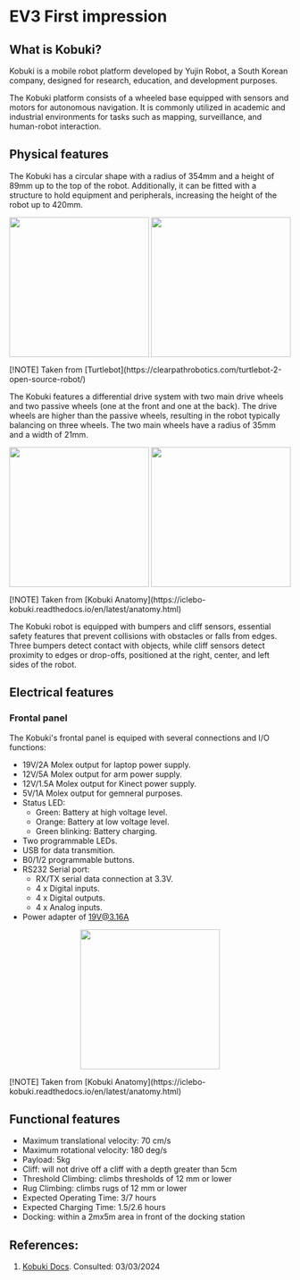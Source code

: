 # EV3 First impression

<!--
TODO:
Presentación de los Robots: Descripción detallada de los robots EV3incluyendo sus carac-
terísticas físicas y capacidades
-->

## What is Kobuki?

Kobuki is a mobile robot platform developed by Yujin Robot, a South Korean company, designed for research, education, and development purposes.

The Kobuki platform consists of a wheeled base equipped with sensors and motors for autonomous navigation. It is commonly utilized in academic and industrial environments for tasks such as mapping, surveillance, and human-robot interaction.

## Physical features

The Kobuki has a circular shape with a radius of 354mm and a height of 89mm up to the top of the robot. Additionally, it can be fitted with a structure to hold equipment and peripherals, increasing the height of the robot up to 420mm.

<p align="center">
<img align="center" height="250" src="https://github.com/mobile-robotics-unal/kobuki-first-steps/assets/53503084/4cdffa0b-a1c2-4d47-b0cb-efb0394f6c9a">  
<img align="center" height="250" src="https://github.com/mobile-robotics-unal/kobuki-first-steps/assets/53503084/cf94b7a4-8848-419b-bf00-1b34cb73e350">  
</p>
[!NOTE]  
Taken from [Turtlebot](https://clearpathrobotics.com/turtlebot-2-open-source-robot/)


The Kobuki features a differential drive system with two main drive wheels and two passive wheels (one at the front and one at the back). The drive wheels are higher than the passive wheels, resulting in the robot typically balancing on three wheels. The two main wheels have a radius of 35mm and a width of 21mm.


<p align="center">
<img align="center" height="250" src="https://github.com/mobile-robotics-unal/kobuki-first-steps/assets/161974694/4e8fb1ca-c8e1-4fcf-bc12-22c30b3ee0d3">  
<img align="center" height="250" src="https://github.com/mobile-robotics-unal/kobuki-first-steps/assets/161974694/36fc64d3-e5af-419d-bfd5-8f964fa02e62">  
</p>
[!NOTE]  
Taken from [Kobuki Anatomy](https://iclebo-kobuki.readthedocs.io/en/latest/anatomy.html)

The Kobuki robot is equipped with bumpers and cliff sensors, essential safety features that prevent collisions with obstacles or falls from edges. Three bumpers detect contact with objects, while cliff sensors detect proximity to edges or drop-offs, positioned at the right, center, and left sides of the robot.




## Electrical features

### Frontal panel

The Kobuki's frontal panel is equiped with several connections and I/O functions:

* 19V/2A Molex output for laptop power supply.
* 12V/5A Molex output for arm power supply.
* 12V/1.5A Molex output for Kinect power supply.
* 5V/1A Molex output for gemneral purposes.
* Status LED:
    - Green: Battery at high voltage level.
    - Orange: Battery at low voltage level.
    - Green blinking: Battery charging.
* Two programmable LEDs.
* USB for data transmition.
* B0/1/2 programmable buttons.
* RS232 Serial port:
    - RX/TX serial data connection at 3.3V.
    - 4 x Digital inputs.
    - 4 x Digital outputs.
    - 4 x Analog inputs.
* Power adapter of 19V@3.16A


<p align="center">
<img align="center" height="250" src="https://github.com/mobile-robotics-unal/kobuki-first-steps/assets/53503084/4cf87f55-b01d-41fd-b5db-f70c7bbd7b4c">  
</p>
[!NOTE]
Taken from [Kobuki Anatomy](https://iclebo-kobuki.readthedocs.io/en/latest/anatomy.html)

## Functional features

* Maximum translational velocity: 70 cm/s
* Maximum rotational velocity: 180 deg/s
* Payload: 5kg 
* Cliff: will not drive off a cliff with a depth greater than 5cm
* Threshold Climbing: climbs thresholds of 12 mm or lower
* Rug Climbing: climbs rugs of 12 mm or lower
* Expected Operating Time: 3/7 hours 
* Expected Charging Time: 1.5/2.6 hours 
* Docking: within a 2mx5m area in front of the docking station


## References:

1. [Kobuki Docs](https://iclebo-kobuki.readthedocs.io/en/latest/index.html). Consulted: 03/03/2024
